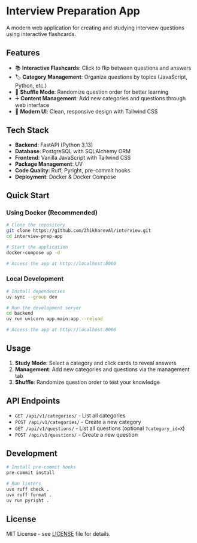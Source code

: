 # Interview Preparation App

A modern web application for creating and studying interview questions using interactive flashcards.

## Features

- 📚 **Interactive Flashcards**: Click to flip between questions and answers
- 🏷️ **Category Management**: Organize questions by topics (JavaScript, Python, etc.)
- 🔀 **Shuffle Mode**: Randomize question order for better learning
- ➕ **Content Management**: Add new categories and questions through web interface
- 🎨 **Modern UI**: Clean, responsive design with Tailwind CSS

## Tech Stack

- **Backend**: FastAPI (Python 3.13)
- **Database**: PostgreSQL with SQLAlchemy ORM
- **Frontend**: Vanilla JavaScript with Tailwind CSS
- **Package Management**: UV
- **Code Quality**: Ruff, Pyright, pre-commit hooks
- **Deployment**: Docker & Docker Compose

## Quick Start

### Using Docker (Recommended)

```bash
# Clone the repository
git clone https://github.com/ZhikharevAl/interview.git
cd interview-prep-app

# Start the application
docker-compose up -d

# Access the app at http://localhost:8000
```

### Local Development

```bash
# Install dependencies
uv sync --group dev

# Run the development server
cd backend
uv run uvicorn app.main:app --reload

# Access the app at http://localhost:8000
```

## Usage

1. **Study Mode**: Select a category and click cards to reveal answers
2. **Management**: Add new categories and questions via the management tab
3. **Shuffle**: Randomize question order to test your knowledge

## API Endpoints

- `GET /api/v1/categories/` - List all categories
- `POST /api/v1/categories/` - Create a new category
- `GET /api/v1/questions/` - List all questions (optional `?category_id=X`)
- `POST /api/v1/questions/` - Create a new question

## Development

```bash
# Install pre-commit hooks
pre-commit install

# Run linters
uvx ruff check .
uvx ruff format .
uv run pyright .

```

## License

MIT License - see [LICENSE](LICENSE) file for details.
